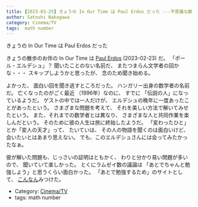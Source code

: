 ```yaml
---
title: [2023-03-25] きょうの In Our Time は Paul Erdos だった ---不思議な数学者の楽しい数学
author: Satoshi Nakagawa
category: Cinema/TV
tags:  math number
---
```


きょうの In Our Time は Paul Erdos だった

 きょうの散歩のお伴の In Our Time は
[Paul Erdos](https://www.bbc.co.uk/programmes/m001jc68) (2023-02-23) だ。
「ポール・エルデシュ」？
聞いたことのない名前だ、
またつまらん文学者の回かな・・・
スキップしようかと思ったが、
念のため聞き始める。

 よかった、
面白い回を聞き逃すところだった。
ハンガリー出身の数学者の名前だ。
亡くなったのがごく最近
（1996年）なのに、
すでに
「伝説の人」になっているようだ。
ゲストの中では一人だけが、
エルデシュの晩年に一度あったことがあったという。
さまざまな問題を考えて、
それを美しい方法で解いてみせたという。
また、それまでの数学者とは異なり、
さまざまな人と共同作業を楽しんだという。
そのために彼の人生は旅に終始したようだ。
「変わったひと」とか「変人の天才」って、
たいていは、
その人の物語を聞くのは面白いけど、
会いたいとはあまり思えない。
でも、このエルデシュさんには会ってみたかったなぁ。

 彼が解いた問題も、じっさいの証明はともかく、
わりと分かり易い問題が多いので、
聞いていて楽しかった。
とくにラムゼイ数の議論は
「あとでちゃんと勉強しよう」と思うくらい面白かった。
「あとで勉強するため」のサイトとして、
[こんなん](https://amiealbrecht.com/2016/05/29/ramseys-party-problem/)みつけた。

- Category: [Cinema/TV](https://merapano.github.io/categories.html#Cinema/TV)
- tags:  math number
